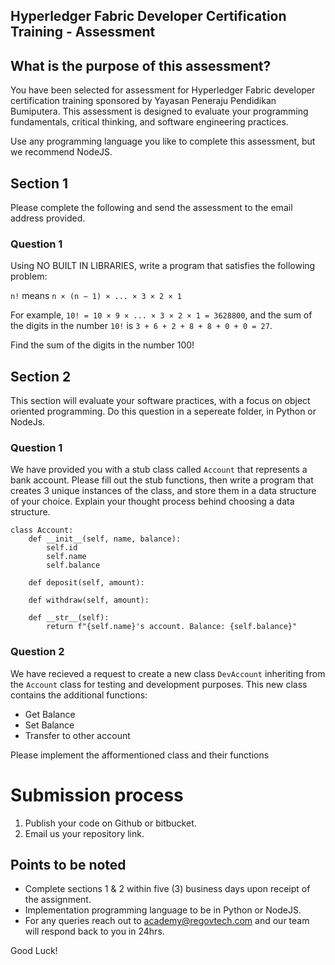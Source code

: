 ## Hyperledger Fabric Developer Certification Training - Assessment

## What is the purpose of this assessment?
You have been selected for assessment for Hyperledger Fabric developer certification training sponsored by Yayasan Peneraju Pendidikan Bumiputera. 
This assessment is designed to evaluate your programming fundamentals, critical thinking, and software engineering practices.

Use any programming language you like to complete this assessment, but we recommend NodeJS.

## Section 1
Please complete the following and send the assessment to the email address provided.

### Question 1

Using NO BUILT IN LIBRARIES, write a program that satisfies the following problem:  

`n!` means `n × (n − 1) × ... × 3 × 2 × 1`

For example, `10! = 10 × 9 × ... × 3 × 2 × 1 = 3628800`,
and the sum of the digits in the number `10!` is `3 + 6 + 2 + 8 + 8 + 0 + 0 = 27`.

Find the sum of the digits in the number 100!

## Section 2
This section will evaluate your software practices, with a focus on object oriented programming. Do this question in a sepereate folder, in Python or NodeJs.

### Question 1
We have provided you with a stub class called `Account` that represents a bank account. Please fill out the stub functions, then write a program that creates 3 unique instances of the class, and store them in a data structure of your choice. Explain your thought process behind choosing a data structure.

```
class Account:
    def __init__(self, name, balance):
        self.id
        self.name
        self.balance

    def deposit(self, amount):

    def withdraw(self, amount):

    def __str__(self):
        return f"{self.name}'s account. Balance: {self.balance}"
```

### Question 2
We have recieved a request to create a new class `DevAccount` inheriting from the `Account` class for testing and development purposes. This new class contains the additional functions:
<ul>
<li> Get Balance </li>
<li> Set Balance </li>
<li> Transfer to other account</li>

</ul>
Please implement the afformentioned class and their functions


# Submission process

1. Publish your code on Github or bitbucket.
2. Email us your repository link.

 ## Points to be noted
  - Complete sections 1 & 2 within five (3) business days upon receipt of the assignment.
  - Implementation programming language to be in Python or NodeJS.
  - For any queries reach out to academy@regovtech.com and our team will respond back to you in 24hrs.


Good Luck!

